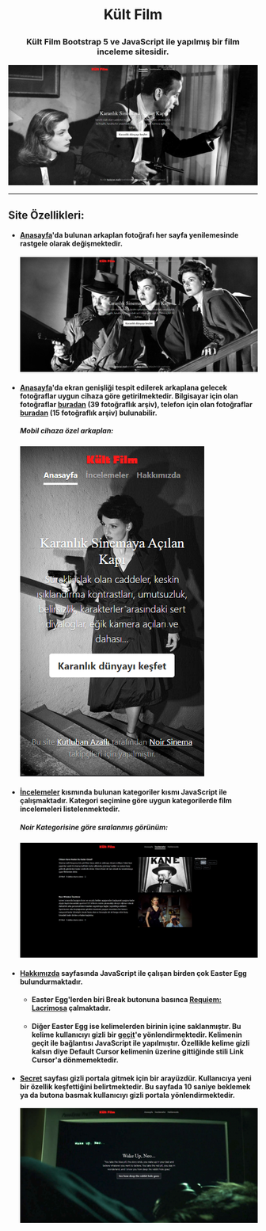 # <p align=center> Kült Film </p>
### <p align=center> Kült Film Bootstrap 5 ve JavaScript ile yapılmış bir film inceleme sitesidir. </p>

![Homepage](https://raw.githubusercontent.com/kutluhanazafli/KultFilm/main/img/readme/1.png)

---

## Site Özellikleri:
* #### [Anasayfa](https://kutluhanazafli.github.io/KultFilm/index.html)'da bulunan arkaplan fotoğrafı her sayfa yenilemesinde rastgele olarak değişmektedir.
    ![Homepage](https://raw.githubusercontent.com/kutluhanazafli/KultFilm/main/img/readme/2.png)
* #### [Anasayfa](https://kutluhanazafli.github.io/KultFilm/index.html)'da ekran genişliği tespit edilerek arkaplana gelecek fotoğraflar uygun cihaza göre getirilmektedir. Bilgisayar için olan fotoğraflar [buradan](https://github.com/kutluhanazafli/KultFilm/tree/main/img) (39 fotoğraflık arşiv), telefon için olan fotoğraflar [buradan](https://github.com/kutluhanazafli/KultFilm/tree/main/img/mobilecover) (15 fotoğraflık arşiv) bulunabilir.
   ##### Mobil cihaza özel arkaplan:  
    ![Mobil Homepage](https://raw.githubusercontent.com/kutluhanazafli/KultFilm/main/img/readme/3.png)
*  #### [İncelemeler](https://kutluhanazafli.github.io/KultFilm/reviews.html) kısmında bulunan kategoriler kısmı JavaScript ile çalışmaktadır. Kategori seçimine göre uygun kategorilerde film incelemeleri listelenmektedir.
    ##### Noir Kategorisine göre sıralanmış görünüm:  
    ![Kategori](https://raw.githubusercontent.com/kutluhanazafli/KultFilm/main/img/readme/4.png)
*   #### [Hakkımızda](https://kutluhanazafli.github.io/KultFilm/about.html) sayfasında JavaScript ile çalışan birden çok Easter Egg bulundurmaktadır.
    *   #### Easter Egg'lerden biri Break butonuna basınca [Requiem: Lacrimosa](https://open.spotify.com/track/0oo0S7irGDedjjQU67YXCR?si=1cf0702a95374e36) çalmaktadır.
    *   #### Diğer Easter Egg ise kelimelerden birinin içine saklanmıştır. Bu kelime kullanıcıyı gizli bir [geçit](https://kutluhanazafli.github.io/KultFilm/secret.html)'e yönlendirmektedir. Kelimenin geçit ile bağlantısı JavaScript ile yapılmıştır. Özellikle kelime gizli kalsın diye Default Cursor kelimenin üzerine gittiğinde stili Link Cursor'a dönmemektedir.
* #### [Secret](https://kutluhanazafli.github.io/KultFilm/secret.html) sayfası gizli portala gitmek için bir arayüzdür. Kullanıcıya yeni bir özellik keşfettiğini belirtmektedir. Bu sayfada 10 saniye beklemek ya da butona basmak kullanıcıyı gizli portala yönlendirmektedir.
    ![Secret](https://raw.githubusercontent.com/kutluhanazafli/KultFilm/main/img/readme/5.png)